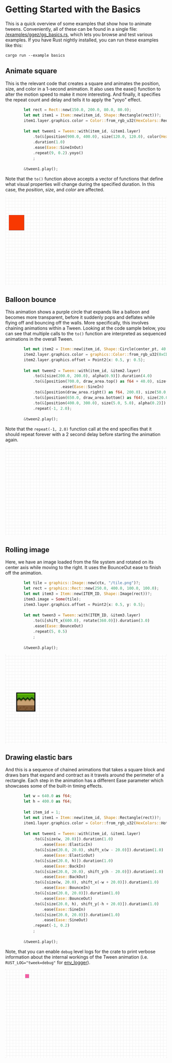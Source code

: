 # Getting Started with the Basics

This is a quick overview of some examples that show how to animate tweens. Conveniently, all of these can be found in a single file: [/examples/ggez/gg_basics.rs](https://github.com/wasm-network/tweek-rust/blob/master/examples/ggez/gg_basics.rs), which lets you browse and test various examples. If you have Rust nightly installed, you can run these examples like this:

```
cargo run --example basics 
```


## Animate square
This is the relevant code that creates a square and animates the position, size, and color in a 1-second animation. It also uses the ease() function to alter the motion speed to make it more interesting. And finally, it specifies the repeat count and delay and tells it to apply the "yoyo" effect. 

```rust
        let rect = Rect::new(150.0, 200.0, 80.0, 80.0);
        let mut item1 = Item::new(item_id, Shape::Rectangle(rect))?;
        item1.layer.graphics.color = Color::from_rgb_u32(HexColors::Red);

        let mut tween1 = Tween::with(item_id, &item1.layer)
            .to(&[position(900.0, 400.0), size(120.0, 120.0), color(HexColors::Gold)])
            .duration(1.0)
            .ease(Ease::SineInOut)
            .repeat(9, 0.2).yoyo()
            ;

        &tween1.play();
```

Note that the `to()` function above accepts a vector of functions that define what visual properties will change during the specified duration. In this case, the *position*, *size*, and *color* are affected.

![Square transform](demos/square-transform-hd.gif)



## Balloon bounce
This animation shows a purple circle that expands like a balloon and becomes more transparent, before it suddenly pops and deflates while flying off and bouncing off the walls. More specifically, this involves chaining animations within a Tween. Looking at the code sample below, you can see that multiple calls to the `to()` function are interpreted as sequenced animations in the overall Tween. 

```rust
        let mut item2 = Item::new(item_id, Shape::Circle(center_pt, 40.0))?;
        item2.layer.graphics.color = graphics::Color::from_rgb_u32(0xCD09AA);
        item2.layer.graphics.offset = Point2{x: 0.5, y: 0.5};

        let mut tween2 = Tween::with(item_id, &item2.layer)
            .to(&[size(200.0, 200.0), alpha(0.9)]).duration(4.0)
            .to(&[position(700.0, draw_area.top() as f64 + 40.0), size(100.0, 100.0), alpha(0.8)]).duration(0.2)
                        .ease(Ease::SineIn)
            .to(&[position(draw_area.right() as f64, 200.0), size(50.0, 50.0), alpha(0.7)]).duration(0.2)
            .to(&[position(650.0, draw_area.bottom() as f64), size(20.0, 20.0), alpha(0.6)]).duration(0.2)
            .to(&[position(400.0, 300.0), size(5.0, 5.0), alpha(0.2)]).duration(0.2)
            .repeat(-1, 2.0);

        &tween2.play();
``` 

Note that the `repeat(-1, 2.0)` function call at the end specifies that it should repeat forever with a 2 second delay before starting the animation again. 

![Balloon bounce](demos/balloon-bounce-hd.gif)

## Rolling image
Here, we have an image loaded from the file system and rotated on its center axis while moving to the right. It uses the BounceOut ease to finish off the animation. 

```rust
        let tile = graphics::Image::new(ctx, "/tile.png")?;
        let rect = graphics::Rect::new(250.0, 400.0, 100.0, 100.0);
        let mut item3 = Item::new(ITEM_ID, Shape::Image(rect))?;
        item3.image = Some(tile);
        item3.layer.graphics.offset = Point2{x: 0.5, y: 0.5};

        let mut tween3 = Tween::with(ITEM_ID, &item3.layer)
            .to(&[shift_x(600.0), rotate(360.0)]).duration(3.0)
            .ease(Ease::BounceOut)
            .repeat(5, 0.5)
            ;

        &tween3.play();
```

![Rolling tile](demos/rolling-tile-hd.gif)


## Drawing elastic bars
And this is a sequence of chained animations that takes a square block and draws bars that expand and contract as it travels around the perimeter of a rectangle. Each step in the animation has a different Ease parameter which showcases some of the built-in timing effects.

```rust
        let w = 640.0 as f64;
        let h = 400.0 as f64;
        
        let item_id = 1;
        let mut item1 = Item::new(item_id, Shape::Rectangle(rect))?;
        item1.layer.graphics.color = Color::from_rgb_u32(HexColors::HotPink);

        let mut tween1 = Tween::with(item_id, &item1.layer)
            .to(&[size(w, 20.0)]).duration(1.0)
                .ease(Ease::ElasticIn)
            .to(&[size(20.0, 20.0), shift_x(w - 20.0)]).duration(1.0)
                .ease(Ease::ElasticOut)
            .to(&[size(20.0, h)]).duration(1.0)
                .ease(Ease::BackIn)
            .to(&[size(20.0, 20.0), shift_y(h - 20.0)]).duration(1.0)
                .ease(Ease::BackOut)
            .to(&[size(w, 20.0), shift_x(-w + 20.0)]).duration(1.0)
                .ease(Ease::BounceIn)
            .to(&[size(20.0, 20.0)]).duration(1.0)
                .ease(Ease::BounceOut)
            .to(&[size(20.0, h), shift_y(-h + 20.0)]).duration(1.0)
                .ease(Ease::SineIn)
            .to(&[size(20.0, 20.0)]).duration(1.0)
                .ease(Ease::SineOut)
            .repeat(-1, 0.2)
            ;

        &tween1.play();
```

Note, that you can enable `debug` level logs for the crate to print verbose information about the internal workings of the Tween animation (i.e. `RUST_LOG="tweek=debug"` for [env_logger](https://docs.rs/env_logger)).

![Pink lines](demos/pink-lines-hd.gif)

